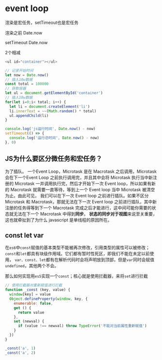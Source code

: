 # event loop 

渲染是宏任务，setTimeout也是宏任务

渲染之前  Date.now

setTimeout  Date.now

2个相减

```js
<ul id="container"></ul>

// 记录开始时间
let now = Date.now()
// 插入10w数据
const total = 100000
// 获取容器
let ul = document.getElementById('container')
// 插入10w数据
for(let i=0;i< total; i++) {
  let li = document.createElement('li')
  li.innerText = ~~(Math.random() * total)
  ul.appendChild(li)
}

console.log('js运行时间', Date.now() - now)
setTimeout(() => {
  console.log('运行总时间', Date.now() - now)
}, 0)

```

## JS为什么要区分微任务和宏任务？

为了插队。
一个Event Loop，Microtask 是在 Macrotask 之后调用，Microtask 会在下一个Event Loop 之前执行调用完，并且其中会将 Microtask 执行当中新注册的 Microtask 一并调用执行完，然后才开始下一次 Event loop，所以如果有新的 Macrotask 就需要一直等待，等到上一个 Event loop 当中 Microtask 被清空为止。由此可见， 我们可以在下一次 Event loop 之前进行插队。如果不区分 Microtask 和 Macrotask，那就无法在下一次 Event loop 之前进行插队，其中新注册的任务得等到下一个 Macrotask 完成之后才能进行，这中间可能你需要的状态就无法在下一个 Macrotask 中得到**同步**。
**状态的同步对于视图**来说至关重要，这也就牵扯到了为什么 javascript 是单线程的原因所在。

## const let var

在`es6`中`const`赋值的基本类型不能被再次修改，引用类型的属性可以被修改；`const`和`let`都具有块级作用域。它们都有暂时性死区，即我们不能在未定以前使用，
`var、const、let`都有在解析代码时会将声明放到顶部，但是`var`同时会赋值`undefined`，其他两个不会。

那么如何实现用`es5`实现一个`const`；核心就是使用拦截器，来将`set`进行拦截

```js
// 使用拦截器对重新赋值进行拦截
function _const (key, value) {
  window[key] = value
  Object.defineProperty(window, key, {
    enumerable: false,
    get () {
      return value
    },
    set (newval) {
      if (value !== newval) throw TypeError('不能对当前属性重新赋值')
    }
  })
}

_const('a', 1)
_const('a', 2)
```